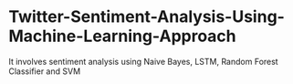 # Twitter-Sentiment-Analysis-Using-Machine-Learning-Approach
It involves sentiment analysis using Naive Bayes, LSTM, Random Forest Classifier and SVM
